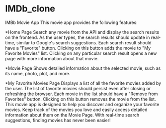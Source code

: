# IMDb_clone

IMBb Movie App
This movie app provides the following features:

*Home Page
Search any movie from the API and display the search results on the frontend. As the user types, the search results should update in real-time, similar to Google's search suggestions.
Each search result should have a "Favorite" button. Clicking on this button adds the movie to "My Favorite Movies" list.
Clicking on any particular search result opens a new page with more information about that movie.

*Movie Page
Shows detailed information about the selected movie, such as its name, photo, plot, and more.

*My Favorite Movies Page
Displays a list of all the favorite movies added by the user.
The list of favorite movies should persist even after closing or refreshing the browser.
Each movie in the list should have a "Remove from Favorites" button. Clicking on this button removes the movie from the list.
This movie app is designed to help you discover and organize your favorite movies. Keep track of the movies you love and easily access detailed information about them on the Movie Page. With real-time search suggestions, finding movies has never been easier!
